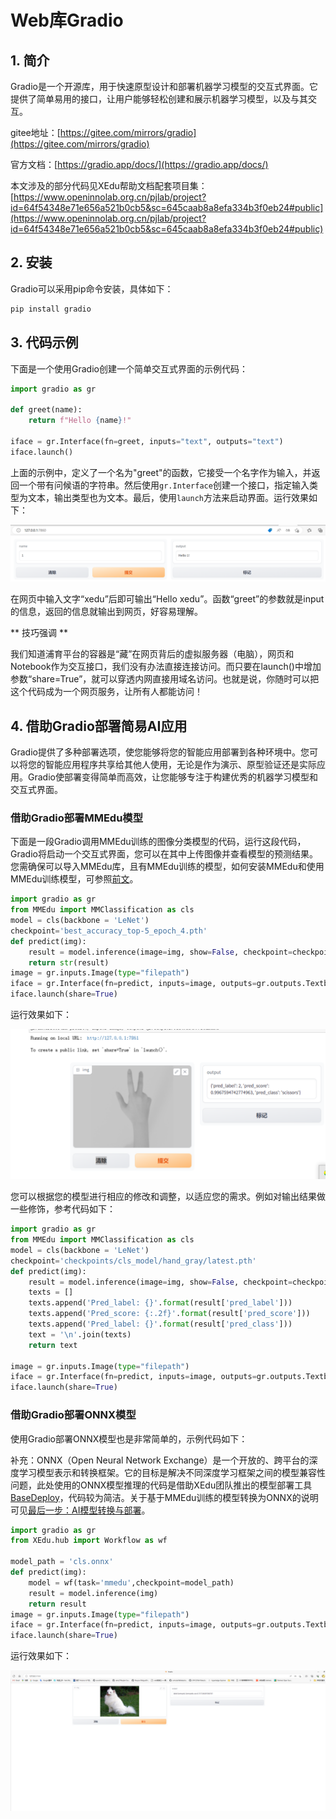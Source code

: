 # Web库Gradio

## 1. 简介

Gradio是一个开源库，用于快速原型设计和部署机器学习模型的交互式界面。它提供了简单易用的接口，让用户能够轻松创建和展示机器学习模型，以及与其交互。

gitee地址：[https://gitee.com/mirrors/gradio](https://gitee.com/mirrors/gradio)

官方文档：[https://gradio.app/docs/](https://gradio.app/docs/)

本文涉及的部分代码见XEdu帮助文档配套项目集：[https://www.openinnolab.org.cn/pjlab/project?id=64f54348e71e656a521b0cb5&sc=645caab8a8efa334b3f0eb24#public](https://www.openinnolab.org.cn/pjlab/project?id=64f54348e71e656a521b0cb5&sc=645caab8a8efa334b3f0eb24#public)

## 2. 安装

Gradio可以采用pip命令安装，具体如下：

```python
pip install gradio
```

## 3. 代码示例

下面是一个使用Gradio创建一个简单交互式界面的示例代码：

```python
import gradio as gr

def greet(name):
    return f"Hello {name}!"

iface = gr.Interface(fn=greet, inputs="text", outputs="text")
iface.launch()

```

上面的示例中，定义了一个名为"greet"的函数，它接受一个名字作为输入，并返回一个带有问候语的字符串。然后使用`gr.Interface`创建一个接口，指定输入类型为文本，输出类型也为文本。最后，使用`launch`方法来启动界面。运行效果如下：

![](../../images/scitech_tools/gradiodemo1.png)

在网页中输入文字“xedu”后即可输出“Hello xedu”。函数“greet”的参数就是input的信息，返回的信息就输出到网页，好容易理解。

** 技巧强调 **

我们知道浦育平台的容器是“藏”在网页背后的虚拟服务器（电脑），网页和Notebook作为交互接口，我们没有办法直接连接访问。而只要在launch()中增加参数“share=True”，就可以穿透内网直接用域名访问。也就是说，你随时可以把这个代码成为一个网页服务，让所有人都能访问！


## 4. 借助Gradio部署简易AI应用

Gradio提供了多种部署选项，使您能够将您的智能应用部署到各种环境中。您可以将您的智能应用程序共享给其他人使用，无论是作为演示、原型验证还是实际应用。Gradio使部署变得简单而高效，让您能够专注于构建优秀的机器学习模型和交互式界面。

### 借助Gradio部署MMEdu模型

下面是一段Gradio调用MMEdu训练的图像分类模型的代码，运行这段代码，Gradio将启动一个交互式界面，您可以在其中上传图像并查看模型的预测结果。您需确保可以导入MMEdu库，且有MMEdu训练的模型，如何安装MMEdu和使用MMEdu训练模型，可参照[前文](https://xedu.readthedocs.io/zh/master/mmedu.html)。

```python
import gradio as gr
from MMEdu import MMClassification as cls
model = cls(backbone = 'LeNet')
checkpoint='best_accuracy_top-5_epoch_4.pth'
def predict(img):
    result = model.inference(image=img, show=False, checkpoint=checkpoint)
    return str(result)
image = gr.inputs.Image(type="filepath")
iface = gr.Interface(fn=predict, inputs=image, outputs=gr.outputs.Textbox())
iface.launch(share=True)
```

运行效果如下：

![](../../images/scitech_tools/gradiodemo2.png)

您可以根据您的模型进行相应的修改和调整，以适应您的需求。例如对输出结果做一些修饰，参考代码如下：

```python
import gradio as gr
from MMEdu import MMClassification as cls
model = cls(backbone = 'LeNet')
checkpoint='checkpoints/cls_model/hand_gray/latest.pth'
def predict(img):
    result = model.inference(image=img, show=False, checkpoint=checkpoint)
    texts = []
    texts.append('Pred_label: {}'.format(result['pred_label']))
    texts.append('Pred_score: {:.2f}'.format(result['pred_score']))
    texts.append('Pred_label: {}'.format(result['pred_class']))
    text = '\n'.join(texts)
    return text

image = gr.inputs.Image(type="filepath")
iface = gr.Interface(fn=predict, inputs=image, outputs=gr.outputs.Textbox())
iface.launch(share=True)
```

### 借助Gradio部署ONNX模型

使用Gradio部署ONNX模型也是非常简单的，示例代码如下：

补充：ONNX（Open Neural Network Exchange）是一个开放的、跨平台的深度学习模型表示和转换框架。它的目标是解决不同深度学习框架之间的模型兼容性问题，此处使用的ONNX模型推理的代码是借助XEdu团队推出的模型部署工具[BaseDeploy](https://xedu.readthedocs.io/zh/master/basedeploy/introduction.html)，代码较为简洁。关于基于MMEdu训练的模型转换为ONNX的说明可见[最后一步：AI模型转换与部署](https://xedu.readthedocs.io/zh/master/mmedu/model_convert.html#ai)。

```python
import gradio as gr
from XEdu.hub import Workflow as wf

model_path = 'cls.onnx'
def predict(img):
    model = wf(task='mmedu',checkpoint=model_path)
    result = model.inference(img)
    return result
image = gr.inputs.Image(type="filepath")
iface = gr.Interface(fn=predict, inputs=image, outputs=gr.outputs.Textbox())
iface.launch(share=True)
```

运行效果如下：

![](../../images/scitech_tools/gradiodemo3.png)
